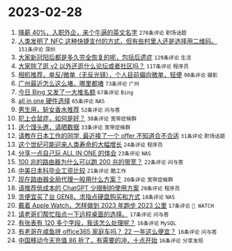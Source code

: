 # 2023-02-28

1. [降薪 40%，入职外企，来个牛逼的英文名字](https://www.v2ex.com/t/919735) `278条评论` `职场话题`
1. [人类发明了 NFC 这种快捷支付的方式，但有些村里人还是选择用二维码。](https://www.v2ex.com/t/919692) `151条评论` `深圳`
1. [大家新冠阳后都是多久完全恢复的呢，包括后遗症](https://www.v2ex.com/t/919730) `129条评论` `生活`
1. [大家除了逛 v2 以外还逛什么论坛或者社区吗？](https://www.v2ex.com/t/919822) `117条评论` `程序员`
1. [相机推荐，单反/微单（无反光镜），个人目前偏向微单，轻便](https://www.v2ex.com/t/919718) `90条评论` `摄影`
1. [广州最近怎么这么堵，哪里都堵](https://www.v2ex.com/t/919706) `73条评论` `广州`
1. [今日 Bing 又发了一大堆名额](https://www.v2ex.com/t/919767) `67条评论` `Bing`
1. [all in one 硬件选择](https://www.v2ex.com/t/919693) `65条评论` `NAS`
1. [男生用，斩女香水推荐](https://www.v2ex.com/t/919717) `52条评论` `问与答`
1. [犯上仓鼠症，如何是好？](https://www.v2ex.com/t/919864) `38条评论` `宽带症候群`
1. [送个馒头邀，请晒数据](https://www.v2ex.com/t/919736) `33条评论` `宽带症候群`
1. [请教在日本工作的同学, 最近接了一个 offer 不知道合不合适](https://www.v2ex.com/t/919888) `31条评论` `职场话题`
1. [这个世纪可能迎来人类寿命的大幅增长](https://www.v2ex.com/t/919858) `24条评论` `程序员`
1. [分享一点自己玩 ALL IN ONE 的体会](https://www.v2ex.com/t/919753) `23条评论` `NAS`
1. [100 兆的路由器为什么可以跑 200 兆的带宽？](https://www.v2ex.com/t/919885) `22条评论` `问与答`
1. [中美日本科毕业工资比较](https://www.v2ex.com/t/919797) `21条评论` `酷工作`
1. [现在路由器全局代理一般用什么方案？](https://www.v2ex.com/t/919709) `20条评论` `宽带症候群`
1. [请推荐低成本的 ChatGPT 少限制的使用方案](https://www.v2ex.com/t/919703) `20条评论` `程序员`
1. [贪便宜买了台 GEN8，求指点硬盘购买和方式](https://www.v2ex.com/t/919875) `18条评论` `NAS`
1. [戴着 Apple Watch，怎样做到 2023 年跑步 2023 公里](https://www.v2ex.com/t/919780) `17条评论` ` WATCH`
1. [请老哥们帮忙指点一下远程桌面的选择。](https://www.v2ex.com/t/919762) `17条评论` `问与答`
1. [有张表有 120 多个字段，我该怎么处理呢？](https://www.v2ex.com/t/919831) `16条评论` `MySQL`
1. [有老哥在咸鱼拼 office365 家庭车吗？ 22 一年这么便宜？](https://www.v2ex.com/t/919824) `16条评论` `问与答`
1. [中国移动今天充值 86 折了，有需要的冲，十点开始](https://www.v2ex.com/t/919700) `16条评论` `分享发现`

